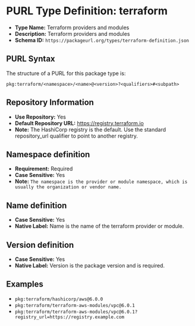 <!--  NOTE: Auto-generated from the JSON PURL type definition.
Do not manually edit this file. Edit the JSON type definition instead. -->

# PURL Type Definition: terraform

- **Type Name:** Terraform providers and modules
- **Description:** Terraform providers and modules
- **Schema ID:** `https://packageurl.org/types/terraform-definition.json`

## PURL Syntax

The structure of a PURL for this package type is:

    pkg:terraform/<namespace>/<name>@<version>?<qualifiers>#<subpath>

## Repository Information

- **Use Repository:** Yes
- **Default Repository URL:** https://registry.terraform.io
- **Note:** The HashiCorp registry is the default. Use the standard repository_url qualifier to point to another registry.

## Namespace definition

- **Requirement:** Required
- **Case Sensitive:** Yes
- **Note:** `The namespace is the provider or module namespace, which is usually the organization or vendor name.`

## Name definition

- **Case Sensitive:** Yes
- **Native Label:** Name is the name of the terraform provider or module.

## Version definition

- **Case Sensitive:** Yes
- **Native Label:** Version is the package version and is required.

## Examples

- `pkg:terraform/hashicorp/aws@6.0.0`
- `pkg:terraform/terraform-aws-modules/vpc@6.0.1`
- `pkg:terraform/terraform-aws-modules/vpc@6.0.1?registry_url=https://registry.example.com`
